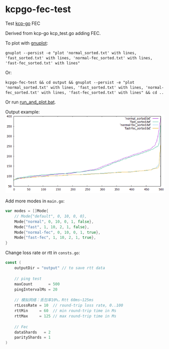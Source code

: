 # kcpgo-fec-test

Test [kcp-go](https://github.com/xtaci/kcp-go) FEC

Derived from kcp-go kcp_test.go adding FEC.

To plot with [gnuplot](http://www.gnuplot.info/):
```
gnuplot --persist -e "plot 'normal_sorted.txt' with lines, 'fast_sorted.txt' with lines, 'normal-fec_sorted.txt' with lines, 'fast-fec_sorted.txt' with lines"
```
Or:
```
kcpgo-fec-test && cd output && gnuplot --persist -e "plot 'normal_sorted.txt' with lines, 'fast_sorted.txt' with lines, 'normal-fec_sorted.txt' with lines, 'fast-fec_sorted.txt' with lines" && cd ..
```
Or run [run_and_plot.bat](run_and_plot.bat).

Output example:
![output.png](output.png)

Add more modes in `main.go`:
```go
var modes = []Mode{
	// Mode{"default", 0, 10, 0, 0},
	Mode{"normal", 0, 10, 0, 1, false},
	Mode{"fast", 1, 10, 2, 1, false},
	Mode{"normal-fec", 0, 10, 0, 1, true},
	Mode{"fast-fec", 1, 10, 2, 1, true},
}
```

Change loss rate or rtt in `consts.go`:
```go
const (
	outputDir = "output" // to save rtt data

	// ping test
	maxCount       = 500
	pingIntervalMs = 20

	// 模拟网络：丢包率10%，Rtt 60ms~125ms
	rtLossRate = 10  // round-trip loss rate, 0..100
	rttMin     = 60  // min round-trip time in Ms
	rttMax     = 125 // max round-trip time in Ms

	// Fec
	dataShards   = 2
	parityShards = 1
)
```
